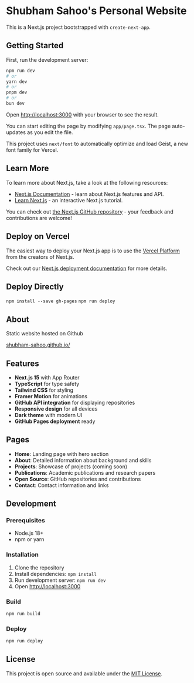 # Shubham Sahoo's Personal Website

This is a Next.js project bootstrapped with `create-next-app`.

## Getting Started

First, run the development server:

```bash
npm run dev
# or
yarn dev
# or
pnpm dev
# or
bun dev
```

Open [http://localhost:3000](http://localhost:3000) with your browser to see the result.

You can start editing the page by modifying `app/page.tsx`. The page auto-updates as you edit the file.

This project uses `next/font` to automatically optimize and load Geist, a new font family for Vercel.

## Learn More

To learn more about Next.js, take a look at the following resources:

- [Next.js Documentation](https://nextjs.org/docs) - learn about Next.js features and API.
- [Learn Next.js](https://nextjs.org/learn) - an interactive Next.js tutorial.

You can check out [the Next.js GitHub repository](https://github.com/vercel/next.js/) - your feedback and contributions are welcome!

## Deploy on Vercel

The easiest way to deploy your Next.js app is to use the [Vercel Platform](https://vercel.com/new?utm_medium=default-template&filter=next.js&utm_source=create-next-app&utm_campaign=create-next-app-readme) from the creators of Next.js.

Check out our [Next.js deployment documentation](https://nextjs.org/docs/deployment) for more details.

## Deploy Directly

`npm install --save gh-pages`
`npm run deploy`

## About

Static website hosted on Github

[shubham-sahoo.github.io/](https://shubham-sahoo.github.io/)

## Features

- **Next.js 15** with App Router
- **TypeScript** for type safety
- **Tailwind CSS** for styling
- **Framer Motion** for animations
- **GitHub API integration** for displaying repositories
- **Responsive design** for all devices
- **Dark theme** with modern UI
- **GitHub Pages deployment** ready

## Pages

- **Home**: Landing page with hero section
- **About**: Detailed information about background and skills
- **Projects**: Showcase of projects (coming soon)
- **Publications**: Academic publications and research papers
- **Open Source**: GitHub repositories and contributions
- **Contact**: Contact information and links

## Development

### Prerequisites

- Node.js 18+
- npm or yarn

### Installation

1. Clone the repository
2. Install dependencies: `npm install`
3. Run development server: `npm run dev`
4. Open [http://localhost:3000](http://localhost:3000)

### Build

```bash
npm run build
```

### Deploy

```bash
npm run deploy
```

## License

This project is open source and available under the [MIT License](LICENSE).
